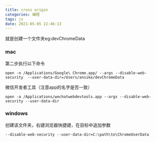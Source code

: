 ```yaml
---
title: cross origin
categories: 编程
tags: js
date: 2021-05-05 22:46:13
---
```


就是创建一个文件夹eg:devChromeData

### mac
第二步执行以下命令
```shell
open -n /Applications/Google\ Chrome.app/ --args --disable-web-security  --user-data-dir=/Users/ansike/devChromeData
```

微信开发者工具（注意app的名字是否一致）
```shell
open -a /Applications/wechatwebdevtools.app --args --disable-web-security --user-data-dir
```
### windows 
创建该文件夹，右键浏览器快捷键，在目标中追加参数

```shell
--disable-web-security --user-data-dir=C:\path\to\ChromeUserData
```
